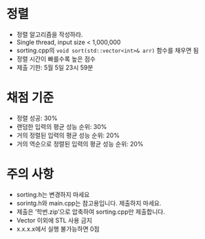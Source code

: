 # 정렬
- 정렬 알고리즘을 작성하라.
- Single thread, input size < 1,000,000
- sorting.cpp의 `void sort(std::vector<int>& arr)` 함수를 채우면 됨
- 정렬 시간이 빠를수록 높은 점수
- 제출 기한: 5월 5일 23시 59분

# 채점 기준
- 정렬 성공: 30%
- 랜덤한 입력의 평균 성능 순위: 30%
- 거의 정렬된 입력의 평균 성능 순위: 20%
- 거의 역순으로 정렬된 입력의 평균 성능 순위: 20%

# 주의 사항
- sorting.h는 변경하지 마세요
- sorintg.h와 main.cpp는 참고용입니다. 제출하지 마세요.
- 제출은 ‘학번.zip’으로 압축하여 sorting.cpp만 제출합니다.
- Vector 이외에 STL 사용 금지
- x.x.x.x에서 실행 불가능하면 0점

